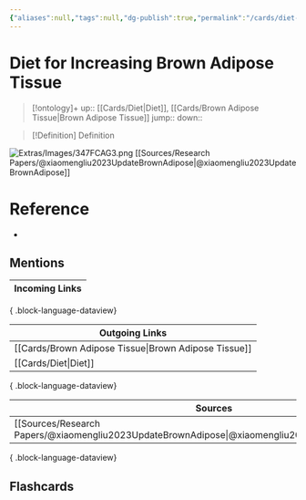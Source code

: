 ```yaml
---
{"aliases":null,"tags":null,"dg-publish":true,"permalink":"/cards/diet-for-increasing-brown-adipose-tissue/","dgPassFrontmatter":true}
---
```


# Diet for Increasing Brown Adipose Tissue

> [!ontology]+
> up:: [[Cards/Diet\|Diet]], [[Cards/Brown Adipose Tissue\|Brown Adipose Tissue]]
> jump:: 
> down:: 

> [!Definition] Definition
> 

![Extras/Images/347FCAG3.png](/img/user/Extras/Images/347FCAG3.png) [[Sources/Research Papers/@xiaomengliu2023UpdateBrownAdipose\|@xiaomengliu2023UpdateBrownAdipose]]

# Reference
- 

## Mentions
| Incoming Links |
| -------------- |

{ .block-language-dataview}

| Outgoing Links                                          |
| ------------------------------------------------------- |
| [[Cards/Brown Adipose Tissue\|Brown Adipose Tissue]] |
| [[Cards/Diet\|Diet]]                                 |

{ .block-language-dataview}

| Sources                                                                                               |
| ----------------------------------------------------------------------------------------------------- |
| [[Sources/Research Papers/@xiaomengliu2023UpdateBrownAdipose\|@xiaomengliu2023UpdateBrownAdipose]] |

{ .block-language-dataview}

## Flashcards 
